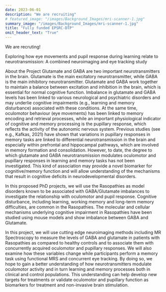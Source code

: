 ```yaml
---
date: 2023-06-01
description: "We are recruiting"
# featured_image: "/images/Background_Images/mri-scanner-1.jpg"
summary_image: "/images/Background_Images/mri-scanner-1.jpg"
title: "Fully funded EPSRC-DTP"
omit_header_text: "True"
---
```


We are recruting!

Exploring how eye movements and pupil response during learning relate to neurotransmission: A combined neuroimaging and eye tracking study

About the Project
Glutamate and GABA are two important neurotransmitters in the brain. Glutamate is the main excitatory neurotransmitter, while GABA is the main inhibitory neurotransmitter. Glutamate and GABA work together to maintain a balance between excitation and inhibition in the brain, which is essential for normal cognitive function. Imbalance in glutamate and GABA levels has been linked to various neurological and psychiatric disorders and may underlie cognitive impairments (e.g., learning and memory disturbance) associated with these conditions. At the same time, oculomotor behaviour (eye movements) has been linked to memory encoding and retrieval processes, while an important physiological indicator of cognitive and memory processing is the pupillary response, which reflects the activity of the autonomic nervous system. Previous studies (see e.g., Kafkas, 2021) have shown that variations in pupillary responses in memory tasks are linked to differential neurotransmission in the brain and especially within prefrontal and hippocampal pathways, which are involved in memory formation and consolidation. However, to date, the degree to which glutamate and GABA neurotransmission modulates oculomotor and pupillary responses in learning and memory tasks has not been investigated. This kind of association may provide a novel biomarker for cognitive/memory function and will allow understanding of the mechanisms that result in cognitive deficits in neurodevelopmental disorders.

In this proposed PhD projects, we will use the Rasopathies as model disorders known to be associated with GABA/Glutamate imbalances to investigate the relationship with oculomotor and pupil response. Cognitive disturbance, including learning, working memory and long-term memory difficulties, are common in the Rasopathies. The molecular and cellular mechanisms underlying cognitive impairment in Rasopathies have been studied using mouse models and show imbalance between GABA and Glutamate.

In this project, we will use cutting edge neuroimaging methods including MR Spectroscopy to measure the levels of GABA and glutamate in patients with Rasopathies as compared to healthy controls and to associate them with concurrently acquired oculomotor and pupillary responses. We will also examine how these variables change while participants perform a memory task using functional MRS and concurrent eye tracking. By doing so, we hope to gain a better understanding of how neurotransmitters modulate oculomotor activity and in turn learning and memory processes both in clinical and control populations. This understanding can help develop new targets for treatments or validate oculomotor and pupillary function as biomarkers for treatment and non-invasive brain stimulation.
